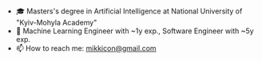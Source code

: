<!--
**Mikkicon/mikkicon** is a ✨ _special_ ✨ repository because its `README.md` (this file) appears on your GitHub profile.

Here are some ideas to get you started:

- 🔭 I’m currently working on ...
- 🌱 I’m currently learning ...
- 👯 I’m looking to collaborate on ...
- 🤔 I’m looking for help with ...
- 💬 Ask me about ...
- 📫 How to reach me: ...
- 😄 Pronouns: ...
- ⚡ Fun fact: ...
-->
- 🎓 Masters's degree in Artificial Intelligence at National University of "Kyiv-Mohyla Academy"
- 🔭 Machine Learning Engineer with ~1y exp., Software Engineer with ~5y exp. 
- 📫 How to reach me: mikkicon@gmail.com
